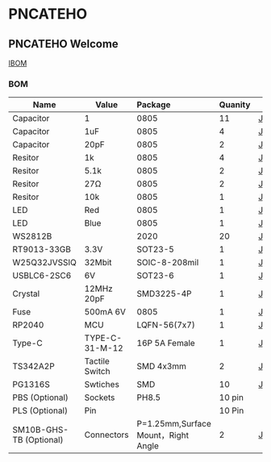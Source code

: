 # PNCATEHO

## PNCATEHO Welcome

[IBOM](https://htmlpreview.github.io/?https://github.com/turtle-bazon/PNCATEHO/blob/master/light/ibom_welcome.html)

### BOM

| Name                    | Value          | Package                            | Quanity | JLC                                                                                    | Aliexpress                                                          | Misc                                                                                                                             |
| ----------------------- | -------------- | :--------------------------------- | ------- | -------------------------------------------------------------------------------------- | ------------------------------------------------------------------- | -------------------------------------------------------------------------------------------------------------------------------- |
| Capacitor               | 1              | 0805                               | 11      | [JLCPCB](https://jlcpcb.com/partdetail/39123-0805B104K500NT/C38141)                    | [Aliexpress](https://aliexpress.ru/item/1005008523091680.html)      |                                                                                                                                  |
| Capacitor               | 1uF            | 0805                               | 4       | [JLCPCB](https://jlcpcb.com/partdetail/29074-CL21B105KBFNNNE/C28323)                   | [Aliexpress](https://aliexpress.ru/item/1005008523091680.html)      |                                                                                                                                  |
| Capacitor               | 20pF           | 0805                               | 2       | [JLCPCB](https://jlcpcb.com/partdetail/KEMET-C0402C200K4GAC7867/C3839897)              | [Aliexpress](https://aliexpress.ru/item/1005008523091680.html)      |                                                                                                                                  |
| Resitor                 | 1k             | 0805                               | 4       | [JLCPCB](https://jlcpcb.com/partdetail/VO-0805_1_1K/C2889437)                          | [Aliexpress](https://aliexpress.ru/item/1005004542788613.html)<br>  |                                                                                                                                  |
| Resitor                 | 5.1k           | 0805                               | 2       | [JLCPCB](https://jlcpcb.com/partdetail/C5123602)                                       | [Aliexpress](https://aliexpress.ru/item/1005004542788613.html)<br>  |                                                                                                                                  |
| Resitor                 | 27Ω            | 0805                               | 2       | [JLCPCB](https://jlcpcb.com/partdetail/YAGEO-AC0805FR7W27RL/C5120098)                  | [Aliexpress](https://aliexpress.ru/item/1005004542788613.html)<br>  |                                                                                                                                  |
| Resitor                 | 10k            | 0805                               | 1       | [JLCPCB](https://jlcpcb.com/partdetail/VO-0805_1_10K/C2889436)                         | [Aliexpress](https://aliexpress.ru/item/1005004542788613.html)<br>  |                                                                                                                                  |
| LED                     | Red            | 0805                               | 1       | [JLCPCB](https://jlcpcb.com/partdetail/85425-NCD0805R1/C84256)                         | [Aliexpress](https://aliexpress.ru/item/4000936781234.html)         |                                                                                                                                  |
| LED                     | Blue           | 0805                               | 1       | [JLCPCB](https://jlcpcb.com/partdetail/Hubei_KentoElec-C2293/C2293)                    | [Aliexpress](https://aliexpress.ru/item/4000936781234.html)         |                                                                                                                                  |
| WS2812B                 |                | 2020                               | 20      | [JLCPCB](https://jlcpcb.com/partdetail/Worldsemi-WS2812B2020/C965555)                  | [Aliexpress](https://aliexpress.ru/item/1005005812058130.html)<br>  |                                                                                                                                  |
| RT9013-33GB             | 3.3V           | SOT23-5                            | 1       | [JLCPCB](https://jlcpcb.com/partdetail/RichtekTech-RT901333GB/C47773)                  | [Aliexpress](https://aliexpress.ru/item/1005009379057215.html)<br>  |                                                                                                                                  |
| W25Q32JVSSIQ            | 32Mbit         | SOIC-8-208mil                      | 1       | [JLCPCB](https://jlcpcb.com/partdetail/WinbondElec-W25Q32JVSSIQ/C179173)<br>           | [Aliexpress](https://ali.click/ja3ym8)                              |                                                                                                                                  |
| USBLC6-2SC6             | 6V             | SOT23-6                            | 1       | [JLCPCB](https://jlcpcb.com/partdetail/STMicroelectronics-USBLC62SC6/C7519)<br>        | [Aliexpress](https://ali.click/vl3ymq)                              |                                                                                                                                  |
| Crystal                 | 12MHz 20pF     | SMD3225-4P                         | 1       | [JLCPCB](https://jlcpcb.com/partdetail/YXC_CrystalOscillators-X322512MSB4SI/C9002)<br> | [Aliexpress](https://aliexpress.ru/item/1005006861125810.html)      |                                                                                                                                  |
| Fuse                    | 500mA 6V       | 0805                               | 1       | [JLCPCB](https://jlcpcb.com/partdetail/BHFUSE-BSMD0805_0506V/C883108)<br>              | [Aliexpress](https://aliexpress.ru/item/1005009503064953.html)      |                                                                                                                                  |
| RP2040                  | MCU            | LQFN-56(7x7)                       | 1       | [JLCPCB](https://jlcpcb.com/partdetail/RaspberryPi-RP2040/C2040)<br>                   | [Aliexpress](https://aliexpress.ru/item/1005007523217221.html?)     |                                                                                                                                  |
| Type-C                  | TYPE-C-31-M-12 | 16P 5A Female                      | 1       | [JLCPCB](https://jlcpcb.com/partdetail/Korean_HropartsElec-TYPE_C_31_M12/C165948)<br>  | [Aliexpress](https://aliexpress.ru/item/1005005260008476.html?)<br> |                                                                                                                                  |
| TS342A2P                | Tactile Switch | SMD 4x3mm                          | 2       | [JLCPCB](https://jlcpcb.com/partdetail/SHOUHAN-TS342A2P/C398055)                       | [Aliexpress](https://ali.click/1z4ym0l)<br>                         |                                                                                                                                  |
| PG1316S                 | Swtiches       | SMD                                | 10      | [JLCPCB](https://jlcpcb.com/partdetail/Kailh-CPG1316S01D02/C42372112)<br>              |                                                                     | [Kailh](https://www.kailhswitch.com/mechanical-keyboard-switches/low-profile-key-switches/kailh-ultra-thin-notebook-switch.html) |
| PBS (Optional)          | Sockets        | PH8.5                              | 10 pin  |                                                                                        | [Aliexpress](https://aliexpress.ru/item/1005001621924231.html)<br>  |                                                                                                                                  |
| PLS (Optional)          | Pin            |                                    | 10 Pin  |                                                                                        | [Aliexpress](https://aliexpress.ru/item/1005001708024520.html)<br>  |                                                                                                                                  |
| SM10B-GHS-TB (Optional) | Connectors     | P=1.25mm,Surface Mount，Right Angle | 2       | [JLCPCB](https://jlcpcb.com/partdetail/JST-SM10B_GHSTB/C2683602)<br>                   | <br>                                                                | [ChipDip](https://www.chipdip.ru/product/sm10b-ghs-tb-connector-header-surface-mount-right-angle-jst-8033862895)                 |

